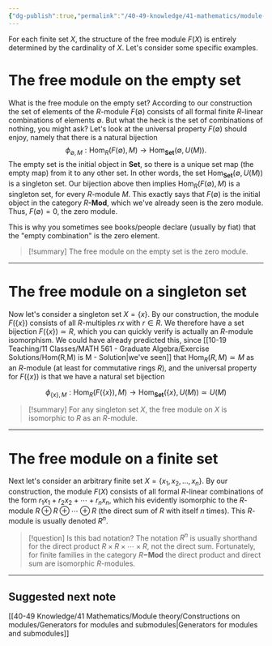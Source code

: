 ```yaml
---
{"dg-publish":true,"permalink":"/40-49-knowledge/41-mathematics/module-theory/constructions-on-modules/examples-of-free-modules/","tags":["module_theory"],"updated":"2024-10-10T06:50:48-07:00"}
---
```


For each finite set $X$, the structure of the free module $F(X)$ is entirely determined by the cardinality of $X$. Let's consider some specific examples.
# The free module on the empty set

What is the free module on the empty set? According to our construction the set of elements of the $R$-module $F(\emptyset)$ consists of all formal finite $R$-linear combinations of elements $\emptyset$. But what the heck is the set of combinations of nothing, you might ask? Let's look at the universal property $F(\emptyset)$ should enjoy, namely that there is a natural bijection $$\phi_{\emptyset, M}:\operatorname{Hom}_R(F(\emptyset), M)\to \operatorname{Hom}_{\textbf{Set}}(\emptyset, U(M)).$$
The empty set is the initial object in $\textbf{Set}$, so there is a unique set map (the empty map) from it to any other set. In other words, the set $\operatorname{Hom}_{\textbf{Set}}(\emptyset, U(M))$ is a singleton set. Our bijection above then implies $\operatorname{Hom}_R(F(\emptyset), M)$ is a singleton set, for every $R$-module $M$. This exactly says that $F(\emptyset)$ is the initial object in the category $R\textbf{-Mod}$, which we've already seen is the zero module. Thus, $F(\emptyset)= 0$, the zero module.

This is why you sometimes see books/people declare (usually by fiat) that the "empty combination" is the zero element.

>[!summary]
>The free module on the empty set is the zero module.

---
# The free module on a singleton set

Now let's consider a singleton set $X=\{x\}$. By our construction, the module $F(\{x\})$ consists of all $R$-multiples $rx$ with $r\in R$. We therefore have a set bijection $F(\{x\})\simeq R$, which you can quickly verify is actually an $R$-module isomorphism. We could have already predicted this, since [[10-19 Teaching/11 Classes/MATH 561 - Graduate Algebra/Exercise Solutions/Hom(R,M) is M - Solution\|we've seen]] that $\operatorname{Hom}_R(R,M)\simeq M$ as an $R$-module (at least for commutative rings $R$), and the universal property for $F(\{x\})$ is that we have a natural set bijection

$$\phi_{\{x\},M}:\operatorname{Hom}_R(F(\{x\}), M)\to \operatorname{Hom}_{\textbf{Set}}(\{x\},U(M))\simeq U(M)$$

>[!summary]
>For any singleton set $X$, the free module on $X$ is isomorphic to $R$ as an $R$-module.

---
# The free module on a finite set

Next let's consider an arbitrary finite set $X=\{x_1,x_2,\ldots, x_n\}$. By our construction, the module $F(X)$ consists of all formal $R$-linear combinations of the form $r_1x_1+r_2x_2+\cdots +r_n x_n$, which his evidently isomorphic to the $R$-module $R\oplus R\oplus \cdots \oplus R$ (the direct sum of $R$ with itself $n$ times). This $R$-module is usually denoted $R^n$.

> [!question] Is this bad notation?
> The notation $R^n$ is usually shorthand for  the direct product $R\times R\times \cdots \times R$, not the direct sum. Fortunately, for finite families in the category $R\mathbf{-Mod}$ the direct product and direct sum are isomorphic $R$-modules.


---

## Suggested next note

[[40-49 Knowledge/41 Mathematics/Module theory/Constructions on modules/Generators for modules and submodules\|Generators for modules and submodules]]

